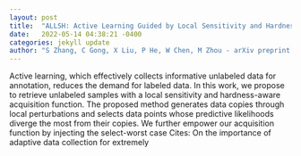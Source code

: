```yaml
---
layout: post
title:  "ALLSH: Active Learning Guided by Local Sensitivity and Hardness"
date:   2022-05-14 04:38:21 -0400
categories: jekyll update
author: "S Zhang, C Gong, X Liu, P He, W Chen, M Zhou - arXiv preprint arXiv:2205.04980, 2022"
---
```

Active learning, which effectively collects informative unlabeled data for annotation, reduces the demand for labeled data. In this work, we propose to retrieve unlabeled samples with a local sensitivity and hardness-aware acquisition function. The proposed method generates data copies through local perturbations and selects data points whose predictive likelihoods diverge the most from their copies. We further empower our acquisition function by injecting the select-worst case Cites: On the importance of adaptive data collection for extremely